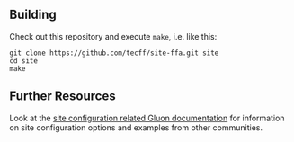 ## Building

Check out this repository and execute `make`, i.e. like this:

    git clone https://github.com/tecff/site-ffa.git site
    cd site
    make

## Further Resources

Look at the [site configuration related Gluon documentation](http://gluon.readthedocs.org/en/v2016.1.5/user/site.html)
for information on site configuration options and examples from other communities.
